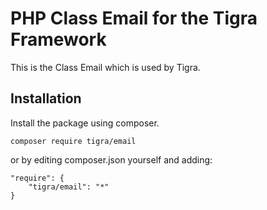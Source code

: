 # PHP Class Email for the Tigra Framework

This is the Class Email which is used by Tigra.

## Installation
Install the package using composer.
```
composer require tigra/email
```

or by editing composer.json yourself and adding:
```
"require": {
    "tigra/email": "*"
}
```

